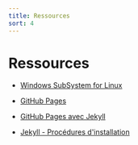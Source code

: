 ```yaml
---
title: Ressources
sort: 4
---
```


# Ressources

- [Windows SubSystem for Linux](https://docs.microsoft.com/en-us/windows/wsl/about)

- [GitHub Pages](https://docs.github.com/en/pages)

- [GitHub Pages avec Jekyll](https://docs.github.com/en/pages/setting-up-a-github-pages-site-with-jekyll)

- [Jekyll - Procédures d'installation](https://jekyllrb.com/docs/installation/)

  



